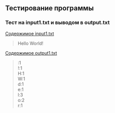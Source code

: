 ## Тестирование программы

### Тест на input1.txt и выводом в output.txt

[Содержимое input1.txt](..%2Ftests%2Finput1.txt)
> Hello World!

[Содержимое output1.txt](..%2Ftests%2Foutput1.txt)
>  :1 </br>
!:1 </br>
H:1 </br>
W:1 </br>
d:1 </br>
e:1 </br>
l:3 </br>
o:2 </br>
r:1 </br>

